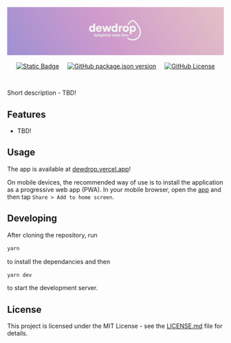 &nbsp;

<p align="center"><img src="https://github.com/yiliansource/dewdrop/blob/main/.github/banner.png" ></p>

<div align="center">

[![Static Badge](https://img.shields.io/badge/website-a191d3?style=for-the-badge)](https://dewdrop.vercel.app/) &nbsp;&nbsp;&nbsp; [![GitHub package.json version](https://img.shields.io/github/package-json/v/yiliansource/dewdrop?style=for-the-badge&color=ce9bcd)](https://github.com/yiliansource/dewdrop/blob/main/package.json) &nbsp;&nbsp;&nbsp; [![GitHub License](https://img.shields.io/github/license/yiliansource/dewdrop?style=for-the-badge&color=e0b9c7)](https://github.com/yiliansource/dewdrop/blob/main/LICENSE.md)

</div>

&nbsp;

Short description - TBD!

## Features

- TBD!

## Usage

The app is available at [dewdrop.vercel.app](https://dewdrop.vercel.app)!

On mobile devices, the recommended way of use is to install the application as a progressive web app (PWA). In your mobile browser, open the [app](https://dewdrop.vercel.app) and then tap `Share > Add to home screen`.

<!-- The app can make use of push notifications to remind the user of todos. -->

## Developing

After cloning the repository, run

```bash
yarn
```

to install the dependancies and then

```bash
yarn dev
```

to start the development server.

## License

This project is licensed under the MIT License - see the [LICENSE.md](LICENSE.md) file for details.
